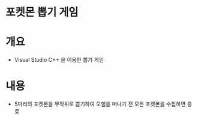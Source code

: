 # 포켓몬 뽑기 게임
# 개요
- Visual Studio C++ 을 이용한 뽑기 게임
# 내용
- 5마리의 포켓몬을 무작위로 뽑기하여 모험을 떠나기 전 모든 포켓몬을 수집하면 종료
